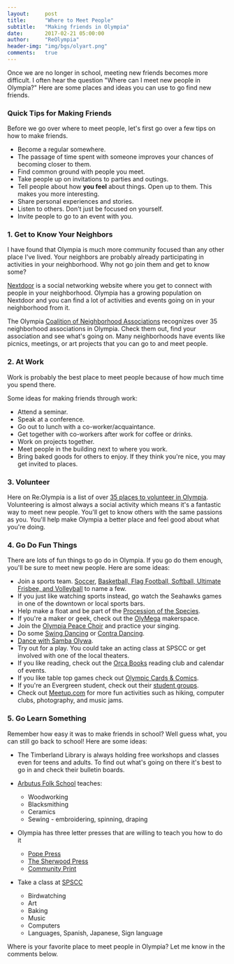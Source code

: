 ```yaml
---
layout:     post
title:      "Where to Meet People"
subtitle:   "Making friends in Olympia"
date:       2017-02-21 05:00:00
author:     "ReOlympia"
header-img: "img/bgs/olyart.png"
comments: 	true
---
```

Once we are no longer in school, meeting new friends becomes more difficult. I often hear the question "Where can I meet new people in Olympia?" Here are some places and ideas you can use to go find new friends.


### Quick Tips for Making Friends
Before we go over where to meet people, let's first go over a few tips on how to make friends.

* Become a regular somewhere.
* The passage of time spent with someone improves your chances of becoming closer to them.
* Find common ground with people you meet. 
* Take people up on invitations to parties and outings.
* Tell people about how **you feel** about things. Open up to them. This makes you more interesting.
* Share personal experiences and stories. 
* Listen to others. Don't just be focused on yourself.
* Invite people to go to an event with you. 



### 1. Get to Know Your Neighbors
I have found that Olympia is much more community focused than any other place I've lived. Your neighbors are probably already participating in activities in your neighborhood. Why not go join them and get to know some?

[Nextdoor](https://nextdoor.com/city/olympia--wa/) is a social networking website where you get to connect with people in your neighborhood. Olympia has a growing population on Nextdoor and you can find a lot of activities and events going on in your neighborhood from it.

The Olympia [Coalition of Neighborhood Associations](http://olympiawa.gov/city-services/neighborhood-programs/neighborhood-recognition-program/neighborhood-association-roster.aspx) recognizes over 35 neighborhood associations in Olympia. Check them out, find your association and see what's going on. Many neighborhoods have events like picnics, meetings, or art projects that you can go to and meet people.


### 2. At Work
Work is probably the best place to meet people because of how much time you spend there. 

Some ideas for making friends through work:

* Attend a seminar.
* Speak at a conference.
* Go out to lunch with a co-worker/acquaintance.
* Get together with co-workers after work for coffee or drinks.
* Work on projects together.
* Meet people in the building next to where you work.
* Bring baked goods for others to enjoy. If they think you're nice, you may get invited to places.

### 3. Volunteer
Here on Re:Olympia is a list of over [35 places to volunteer in Olympia](/Volunteer-Olympia/). Volunteering is almost always a social activity which means it's a fantastic way to meet new people. You'll get to know others with the same passions as you. You'll help make Olympia a better place and feel good about what you're doing.

### 4. Go Do Fun Things
There are lots of fun things to go do in Olympia. If you go do them enough, you'll be sure to meet new people. Here are some ideas:

* Join a sports team. [Soccer](http://oly-wa.us/soccer/), [Basketball, Flag Football, Softball, Ultimate Frisbee, and Volleyball](http://olympiawa.gov/community/parks/sports-information) to name a few.
* If you just like watching sports instead, go watch the Seahawks games in one of the downtown or local sports bars. 
* Help make a float and be part of the [Procession of the Species](http://www.procession.org/).
* If you're a maker or geek, check out the [OlyMega](https://www.olymega.org/) makerspace.
* Join the [Olympia Peace Choir](http://oly-wa.us/PeaceChoir/) and practice your singing.
* Do some [Swing Dancing](http://www.olyswing.com/) or [Contra Dancing](http://oly-wa.us/contradance/).
* [Dance with Samba Olywa](http://oly-wa.us/SambaOlywa/).
* Try out for a play. You could take an acting class at SPSCC or get involved with one of the local theaters.
* If you like reading, check out the [Orca Books](http://www.orcabooks.com/event) reading club and calendar of events.
* If you like table top games check out [Olympic Cards & Comics](https://www.facebook.com/Gabis-Olympic-Cards-Comics-100681268142/).
* If you're an Evergreen student, check out their [student groups](http://www.evergreen.edu/activities/groups).
* Check out [Meetup.com](https://www.meetup.com/find/?allMeetups=true&radius=25&userFreeform=Olympia%2C+WA&mcId=z98501&mcName=Olympia%2C+WA&sort=default) for more fun activities such as hiking, computer clubs, photography, and music jams. 

### 5. Go Learn Something
Remember how easy it was to make friends in school? Well guess what, you can still go back to school! Here are some ideas:

* The Timberland Library is always holding free workshops and classes even for teens and adults. To find out what's going on there it's best to go in and check their bulletin boards.
* [Arbutus Folk School](http://www.arbutusfolkschool.org/) teaches:
    * Woodworking
    * Blacksmithing
    * Ceramics
    * Sewing - embroidering, spinning, draping

* Olympia has three letter presses that are willing to teach you how to do it    
    * [Pope Press](https://www.facebook.com/popepress/)    
    * [The Sherwood Press](https://thesherwoodpress.wordpress.com/)
    * [Community Print](https://www.facebook.com/groups/275217347972/events/)

* Take a class at [SPSCC](https://spscc.edu/)
    * Birdwatching
    * Art
    * Baking
    * Music
    * Computers
    * Languages, Spanish, Japanese, Sign language


Where is your favorite place to meet people in Olympia? Let me know in the comments below.

